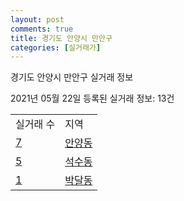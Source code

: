 ```yaml
---
layout: post
comments: true
title: 경기도 안양시 만안구
categories: [실거래가]
---
```


경기도 안양시 만안구 실거래 정보

2021년 05월 22일 등록된 실거래 정보: 13건


<table>
  <tr>
    <td>실거래 수</td>
    <td>지역</td>
  </tr>

  
  <tr>
    <td><a href="4117110100.html">7</a></td>
    <td><a href="4117110100.html">안양동</a></td>
  </tr>
    

  <tr>
    <td><a href="4117110200.html">5</a></td>
    <td><a href="4117110200.html">석수동</a></td>
  </tr>
    

  <tr>
    <td><a href="4117110300.html">1</a></td>
    <td><a href="4117110300.html">박달동</a></td>
  </tr>
    


</table>
    
